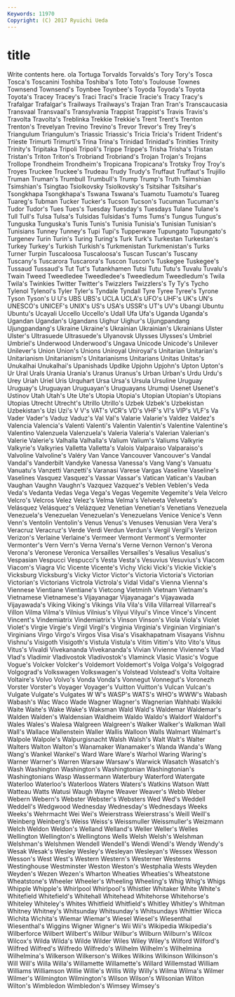 ```yaml
---
Keywords: 11970 
Copyright: (C) 2017 Ryuichi Ueda
---
```


# title

Write contents here.
ola Tortuga Torvalds Torvalds's
Tory Tory's Tosca Tosca's Toscanini Toshiba Toshiba's Toto Toto's Toulouse
Townes Townsend Townsend's Toynbee Toynbee's Toyoda Toyoda's Toyota Toyota's Tracey
Tracey's Traci Traci's Tracie Tracie's Tracy Tracy's Trafalgar Trafalgar's Trailways
Trailways's Trajan Tran Tran's Transcaucasia Transvaal Transvaal's Transylvania Trappist Trappist's
Travis Travis's Travolta Travolta's Treblinka Trekkie Trekkie's Trent Trent's Trenton
Trenton's Trevelyan Trevino Trevino's Trevor Trevor's Trey Trey's Triangulum Triangulum's
Triassic Triassic's Tricia Tricia's Trident Trident's Trieste Trimurti Trimurti's Trina
Trina's Trinidad Trinidad's Trinities Trinity Trinity's Tripitaka Tripoli Tripoli's Trippe
Trippe's Trisha Trisha's Tristan Tristan's Triton Triton's Trobriand Trobriand's Trojan
Trojan's Trojans Trollope Trondheim Trondheim's Tropicana Tropicana's Trotsky Troy Troy's
Troyes Truckee Truckee's Trudeau Trudy Trudy's Truffaut Truffaut's Trujillo Truman
Truman's Trumbull Trumbull's Trump Trump's Truth Tsimshian Tsimshian's Tsingtao Tsiolkovsky
Tsiolkovsky's Tsitsihar Tsitsihar's Tsongkhapa Tsongkhapa's Tswana Tswana's Tuamotu Tuamotu's Tuareg
Tuareg's Tubman Tucker Tucker's Tucson Tucson's Tucuman Tucuman's Tudor Tudor's
Tues Tues's Tuesday Tuesday's Tuesdays Tulane Tulane's Tull Tull's Tulsa
Tulsa's Tulsidas Tulsidas's Tums Tums's Tungus Tungus's Tunguska Tunguska's Tunis
Tunis's Tunisia Tunisia's Tunisian Tunisian's Tunisians Tunney Tunney's Tupi Tupi's
Tupperware Tupungato Tupungato's Turgenev Turin Turin's Turing Turing's Turk Turk's
Turkestan Turkestan's Turkey Turkey's Turkish Turkish's Turkmenistan Turkmenistan's Turks Turner
Turpin Tuscaloosa Tuscaloosa's Tuscan Tuscan's Tuscany Tuscany's Tuscarora Tuscarora's Tuscon
Tuscon's Tuskegee Tuskegee's Tussaud Tussaud's Tut Tut's Tutankhamen Tutsi Tutu
Tutu's Tuvalu Tuvalu's Twain Tweed Tweedledee Tweedledee's Tweedledum Tweedledum's Twila
Twila's Twinkies Twitter Twitter's Twizzlers Twizzlers's Ty Ty's Tycho Tylenol
Tylenol's Tyler Tyler's Tyndale Tyndall Tyre Tyree Tyree's Tyrone Tyson
Tyson's U U's UBS UBS's UCLA UCLA's UFO's UHF's UK's
UN's UNESCO's UNICEF's UNIX's US's USA's USSR's UT's UV's Ubangi
Ubuntu Ubuntu's Ucayali Uccello Uccello's Udall Ufa Ufa's Uganda Uganda's
Ugandan Ugandan's Ugandans Uighur Uighur's Ujungpandang Ujungpandang's Ukraine Ukraine's Ukrainian
Ukrainian's Ukrainians Ulster Ulster's Ultrasuede Ultrasuede's Ulyanovsk Ulysses Ulysses's Umbriel
Umbriel's Underwood Underwood's Ungava Unicode Unicode's Unilever Unilever's Union Union's
Unions Uniroyal Uniroyal's Unitarian Unitarian's Unitarianism Unitarianism's Unitarianisms Unitarians Unitas
Unitas's Unukalhai Unukalhai's Upanishads Updike Upjohn Upjohn's Upton Upton's Ur
Ural Urals Urania Urania's Uranus Uranus's Urban Urban's Urdu Urdu's
Urey Uriah Uriel Uris Urquhart Ursa Ursa's Ursula Ursuline Uruguay
Uruguay's Uruguayan Uruguayan's Uruguayans Urumqi Usenet Usenet's Ustinov Utah Utah's
Ute Ute's Utopia Utopia's Utopian Utopian's Utopians Utopias Utrecht Utrecht's
Utrillo Utrillo's Uzbek Uzbek's Uzbekistan Uzbekistan's Uzi Uzi's V V's
VAT's VCR's VD's VHF's VI's VIP's VLF's Va Vader Vader's
Vaduz Vaduz's Val Val's Valarie Valarie's Valdez Valdez's Valencia Valencia's
Valenti Valenti's Valentin Valentin's Valentine Valentine's Valentino Valenzuela Valenzuela's Valeria
Valeria's Valerian Valerian's Valerie Valerie's Valhalla Valhalla's Valium Valium's Valiums
Valkyrie Valkyrie's Valkyries Valletta Valletta's Valois Valparaiso Valparaiso's Valvoline Valvoline's
Valéry Van Vance Vancouver Vancouver's Vandal Vandal's Vanderbilt Vandyke Vanessa
Vanessa's Vang Vang's Vanuatu Vanuatu's Vanzetti Vanzetti's Varanasi Varese Vargas
Vaseline Vaseline's Vaselines Vasquez Vasquez's Vassar Vassar's Vatican Vatican's Vauban
Vaughan Vaughn Vaughn's Vazquez Vazquez's Veblen Veblen's Veda Veda's Vedanta
Vedas Vega Vega's Vegas Vegemite Vegemite's Vela Velcro Velcro's Velcros
Velez Velez's Velma Velma's Velveeta Velveeta's Velásquez Velásquez's Velázquez Venetian
Venetian's Venetians Venezuela Venezuela's Venezuelan Venezuelan's Venezuelans Venice Venice's Venn
Venn's Ventolin Ventolin's Venus Venus's Venuses Venusian Vera Vera's Veracruz
Veracruz's Verde Verdi Verdun Verdun's Vergil Vergil's Verizon Verizon's Verlaine
Verlaine's Vermeer Vermont Vermont's Vermonter Vermonter's Vern Vern's Verna Verna's
Verne Vernon Vernon's Verona Verona's Veronese Veronica Versailles Versailles's Vesalius
Vesalius's Vespasian Vespucci Vespucci's Vesta Vesta's Vesuvius Vesuvius's Viacom Viacom's
Viagra Vic Vicente Vicente's Vichy Vicki Vicki's Vickie Vickie's Vicksburg
Vicksburg's Vicky Victor Victor's Victoria Victoria's Victorian Victorian's Victorians Victrola
Victrola's Vidal Vidal's Vienna Vienna's Viennese Vientiane Vientiane's Vietcong Vietminh
Vietnam Vietnam's Vietnamese Vietnamese's Vijayanagar Vijayanagar's Vijayawada Vijayawada's Viking Viking's
Vikings Vila Vila's Villa Villarreal Villarreal's Villon Vilma Vilma's Vilnius
Vilnius's Vilyui Vilyui's Vince Vince's Vincent Vincent's Vindemiatrix Vindemiatrix's Vinson
Vinson's Viola Viola's Violet Violet's Virgie Virgie's Virgil Virgil's Virginia
Virginia's Virginian Virginian's Virginians Virgo Virgo's Virgos Visa Visa's Visakhapatnam
Visayans Vishnu Vishnu's Visigoth Visigoth's Vistula Vistula's Vitim Vitim's Vito
Vito's Vitus Vitus's Vivaldi Vivekananda Vivekananda's Vivian Vivienne Vivienne's Vlad
Vlad's Vladimir Vladivostok Vladivostok's Vlaminck Vlasic Vlasic's Vogue Vogue's Volcker
Volcker's Voldemort Voldemort's Volga Volga's Volgograd Volgograd's Volkswagen Volkswagen's Volstead
Volstead's Volta Voltaire Voltaire's Volvo Volvo's Vonda Vonda's Vonnegut Vonnegut's
Voronezh Vorster Vorster's Voyager Voyager's Vuitton Vuitton's Vulcan Vulcan's Vulgate
Vulgate's Vulgates W W's WASP's WATS's WHO's WWW's Wabash Wabash's
Wac Waco Wade Wagner Wagner's Wagnerian Wahhabi Waikiki Waite Waite's
Wake Wake's Waksman Wald Wald's Waldemar Waldemar's Walden Walden's Waldensian
Waldheim Waldo Waldo's Waldorf Waldorf's Wales Wales's Walesa Walgreen Walgreen's
Walker Walker's Walkman Wall Wall's Wallace Wallenstein Waller Wallis Walloon
Walls Walmart Walmart's Walpole Walpole's Walpurgisnacht Walsh Walsh's Walt Walt's
Walter Walters Walton Walton's Wanamaker Wanamaker's Wanda Wanda's Wang Wang's
Wankel Wankel's Ward Ware Ware's Warhol Waring Waring's Warner Warner's
Warren Warsaw Warsaw's Warwick Wasatch Wasatch's Wash Washington Washington's Washingtonian
Washingtonian's Washingtonians Wasp Wassermann Waterbury Waterford Watergate Waterloo Waterloo's Waterloos
Waters Waters's Watkins Watson Watt Watteau Watts Watusi Waugh Wayne
Weaver Weaver's Webb Weber Webern Webern's Webster Webster's Websters Wed
Wed's Weddell Weddell's Wedgwood Wednesday Wednesday's Wednesdays Weeks Weeks's Wehrmacht
Wei Wei's Weierstrass Weierstrass's Weill Weill's Weinberg Weinberg's Weiss Weiss's
Weissmuller Weissmuller's Weizmann Welch Weldon Weldon's Welland Welland's Weller Weller's
Welles Wellington Wellington's Wellingtons Wells Welsh Welsh's Welshman Welshman's Welshmen
Wendell Wendell's Wendi Wendi's Wendy Wendy's Wesak Wesak's Wesley Wesley's
Wesleyan Wesleyan's Wessex Wesson Wesson's West West's Western Western's Westerner
Westerns Westinghouse Westminster Weston Weston's Westphalia Wests Weyden Weyden's Wezen
Wezen's Wharton Wheaties Wheaties's Wheatstone Wheatstone's Wheeler Wheeler's Wheeling Wheeling's
Whig Whig's Whigs Whipple Whipple's Whirlpool Whirlpool's Whistler Whitaker White
White's Whitefield Whitefield's Whitehall Whitehead Whitehorse Whitehorse's Whiteley Whiteley's Whites
Whitfield Whitfield's Whitley Whitley's Whitman Whitney Whitney's Whitsunday Whitsunday's Whitsundays
Whittier Wicca Wichita Wichita's Wiemar Wiemar's Wiesel Wiesel's Wiesenthal Wiesenthal's
Wiggins Wigner Wigner's Wii Wii's Wikipedia Wikipedia's Wilberforce Wilbert Wilbert's
Wilbur Wilbur's Wilburn Wilburn's Wilcox Wilcox's Wilda Wilda's Wilde Wilder
Wiles Wiley Wiley's Wilford Wilford's Wilfred Wilfred's Wilfredo Wilfredo's Wilhelm
Wilhelm's Wilhelmina Wilhelmina's Wilkerson Wilkerson's Wilkes Wilkins Wilkinson Wilkinson's Will
Will's Willa Willa's Willamette Willamette's Willard Willemstad William Williams Williamson
Willie Willie's Willis Willy Willy's Wilma Wilma's Wilmer Wilmer's Wilmington
Wilmington's Wilson Wilson's Wilsonian Wilton Wilton's Wimbledon Wimbledon's Wimsey Wimsey's
